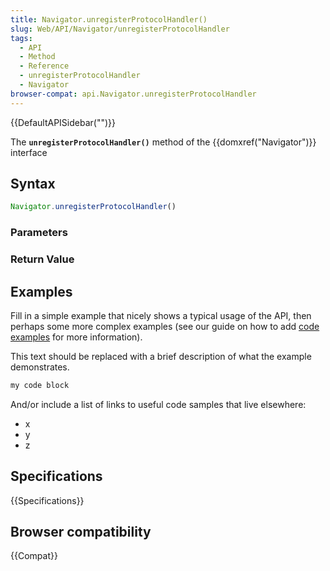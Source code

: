 ```yaml
---
title: Navigator.unregisterProtocolHandler()
slug: Web/API/Navigator/unregisterProtocolHandler
tags:
  - API
  - Method
  - Reference
  - unregisterProtocolHandler
  - Navigator
browser-compat: api.Navigator.unregisterProtocolHandler
---
```

{{DefaultAPISidebar("")}}

The **`unregisterProtocolHandler()`** method of the {{domxref("Navigator")}} interface 

## Syntax

```js
Navigator.unregisterProtocolHandler()
```

### Parameters



### Return Value



## Examples

Fill in a simple example that nicely shows a typical usage of the API, then perhaps some more complex examples (see our guide on how to add [code examples](/en-US/docs/MDN/Contribute/Structures/Code_examples) for more information).

This text should be replaced with a brief description of what the example demonstrates.

```js
my code block
```

And/or include a list of links to useful code samples that live elsewhere:

*   x
*   y
*   z

## Specifications

{{Specifications}}

## Browser compatibility

{{Compat}}

